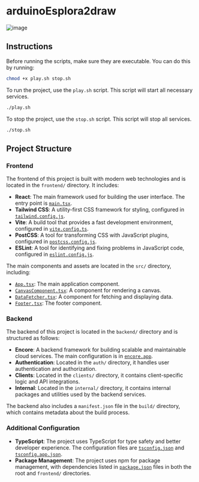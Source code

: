 # arduinoEsplora2draw

![image](https://github.com/user-attachments/assets/692d6139-aa9a-47a0-95a0-76d4a504d3e6)

## Instructions

Before running the scripts, make sure they are executable. You can do this by running:

```sh
chmod +x play.sh stop.sh
```

To run the project, use the `play.sh` script. This script will start all necessary services.

```sh
./play.sh
```

To stop the project, use the `stop.sh` script. This script will stop all services.

```sh
./stop.sh
```

## Project Structure

### Frontend

The frontend of this project is built with modern web technologies and is located in the `frontend/` directory. It includes:

- **React**: The main framework used for building the user interface. The entry point is [`main.tsx`](frontend/src/main.tsx).
- **Tailwind CSS**: A utility-first CSS framework for styling, configured in [`tailwind.config.js`](frontend/tailwind.config.js).
- **Vite**: A build tool that provides a fast development environment, configured in [`vite.config.ts`](frontend/vite.config.ts).
- **PostCSS**: A tool for transforming CSS with JavaScript plugins, configured in [`postcss.config.js`](frontend/postcss.config.js).
- **ESLint**: A tool for identifying and fixing problems in JavaScript code, configured in [`eslint.config.js`](frontend/eslint.config.js).

The main components and assets are located in the `src/` directory, including:

- [`App.tsx`](frontend/src/App.tsx): The main application component.
- [`CanvasComponent.tsx`](frontend/src/CanvasComponent.tsx): A component for rendering a canvas.
- [`DataFetcher.tsx`](frontend/src/DataFetcher.tsx): A component for fetching and displaying data.
- [`Footer.tsx`](frontend/src/Footer.tsx): The footer component.

### Backend

The backend of this project is located in the `backend/` directory and is structured as follows:

- **Encore**: A backend framework for building scalable and maintainable cloud services. The main configuration is in [`encore.app`](backend/encore.app).
- **Authentication**: Located in the `auth/` directory, it handles user authentication and authorization.
- **Clients**: Located in the `clients/` directory, it contains client-specific logic and API integrations.
- **Internal**: Located in the `internal/` directory, it contains internal packages and utilities used by the backend services.

The backend also includes a `manifest.json` file in the `build/` directory, which contains metadata about the build process.

### Additional Configuration

- **TypeScript**: The project uses TypeScript for type safety and better developer experience. The configuration files are [`tsconfig.json`](tsconfig.json) and [`tsconfig.app.json`](frontend/tsconfig.app.json).
- **Package Management**: The project uses npm for package management, with dependencies listed in [`package.json`](package.json) files in both the root and `frontend/` directories.
